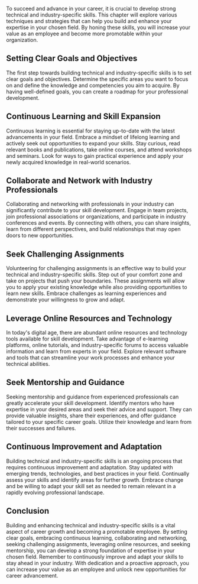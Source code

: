 
To succeed and advance in your career, it is crucial to develop strong technical and industry-specific skills. This chapter will explore various techniques and strategies that can help you build and enhance your expertise in your chosen field. By honing these skills, you will increase your value as an employee and become more promotable within your organization.

## Setting Clear Goals and Objectives

The first step towards building technical and industry-specific skills is to set clear goals and objectives. Determine the specific areas you want to focus on and define the knowledge and competencies you aim to acquire. By having well-defined goals, you can create a roadmap for your professional development.

## Continuous Learning and Skill Expansion

Continuous learning is essential for staying up-to-date with the latest advancements in your field. Embrace a mindset of lifelong learning and actively seek out opportunities to expand your skills. Stay curious, read relevant books and publications, take online courses, and attend workshops and seminars. Look for ways to gain practical experience and apply your newly acquired knowledge in real-world scenarios.

## Collaborate and Network with Industry Professionals

Collaborating and networking with professionals in your industry can significantly contribute to your skill development. Engage in team projects, join professional associations or organizations, and participate in industry conferences and events. By connecting with others, you can share insights, learn from different perspectives, and build relationships that may open doors to new opportunities.

## Seek Challenging Assignments

Volunteering for challenging assignments is an effective way to build your technical and industry-specific skills. Step out of your comfort zone and take on projects that push your boundaries. These assignments will allow you to apply your existing knowledge while also providing opportunities to learn new skills. Embrace challenges as learning experiences and demonstrate your willingness to grow and adapt.

## Leverage Online Resources and Technology

In today's digital age, there are abundant online resources and technology tools available for skill development. Take advantage of e-learning platforms, online tutorials, and industry-specific forums to access valuable information and learn from experts in your field. Explore relevant software and tools that can streamline your work processes and enhance your technical abilities.

## Seek Mentorship and Guidance

Seeking mentorship and guidance from experienced professionals can greatly accelerate your skill development. Identify mentors who have expertise in your desired areas and seek their advice and support. They can provide valuable insights, share their experiences, and offer guidance tailored to your specific career goals. Utilize their knowledge and learn from their successes and failures.

## Continuous Improvement and Adaptation

Building technical and industry-specific skills is an ongoing process that requires continuous improvement and adaptation. Stay updated with emerging trends, technologies, and best practices in your field. Continually assess your skills and identify areas for further growth. Embrace change and be willing to adapt your skill set as needed to remain relevant in a rapidly evolving professional landscape.

## Conclusion

Building and enhancing technical and industry-specific skills is a vital aspect of career growth and becoming a promotable employee. By setting clear goals, embracing continuous learning, collaborating and networking, seeking challenging assignments, leveraging online resources, and seeking mentorship, you can develop a strong foundation of expertise in your chosen field. Remember to continuously improve and adapt your skills to stay ahead in your industry. With dedication and a proactive approach, you can increase your value as an employee and unlock new opportunities for career advancement.

